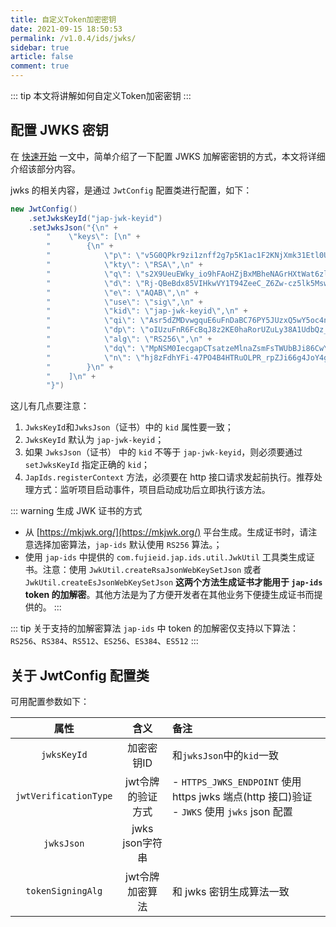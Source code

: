 ```yaml
---
title: 自定义Token加密密钥
date: 2021-09-15 18:50:53
permalink: /v1.0.4/ids/jwks/
sidebar: true
article: false
comment: true
---
```


::: tip
本文将讲解如何自定义Token加密密钥
:::

## 配置 JWKS 密钥

在 [快速开始](/ids/quickstart) 一文中，简单介绍了一下配置 JWKS 加解密密钥的方式，本文将详细介绍该部分内容。

jwks 的相关内容，是通过 `JwtConfig` 配置类进行配置，如下：
```java
new JwtConfig()
    .setJwksKeyId("jap-jwk-keyid")
    .setJwksJson("{\n" +
        "    \"keys\": [\n" +
        "        {\n" +
        "            \"p\": \"v5G0QPkr9zi1znff2g7p5K1ac1F2KNjXmk31Etl0UrRBwHiTxM_MkkldGlxnXWoFL4_cPZZMt_W14Td5qApknLFOh9iRWRPwqlFgC-eQzUjPeYvxjRbtV5QUHtbzrDCLjLiSNyhsLXHyi_yOawD2BS4U6sBWMSJlL2lShU7EAaU\",\n" +
        "            \"kty\": \"RSA\",\n" +
        "            \"q\": \"s2X9UeuEWky_io9hFAoHZjBxMBheNAGrHXtWat6zlg2tf_SIKpZ7Xs8C_-kr9Pvj-D428QsOjFZE-EtNBSXoMrvlMk7fGDl9x1dHvLS9GSitkXH2-Wthg8j0j0nfAmyEt94jP-XEkYic1Ok7EfBOPuvL21HO7YuB-cOff9ZGvBk\",\n" +
        "            \"d\": \"Rj-QBeBdx85VIHkwVY1T94ZeeC_Z6Zw-cz5lk5Msw0U9QhSTWo28-d2lYjK7dhQn-E19JhTbCVE11UuUqENKZmO__yRgO1UJaj2x6vWMtgJptah7m8lI-QW0w6TnVxAHWfRPpKSEfbN4SpeufYf5PYhmmzT0A954Z2o0kqS4iHd0gwNAovOXaxriGXO1CcOQjBFEcm0BdboQZ7CKCoJ1D6S0xZpVFSJg-1AtagY5dzStyekzETO2tQSmVw4ogIoJsIbu3aYwbukmCoULQfJ36D0mPzrTG5oocEbbuCps_vH72VjZORHHAl4hwritFT_jD2bdQHSNMGukga8C0L1WQQ\",\n" +
        "            \"e\": \"AQAB\",\n" +
        "            \"use\": \"sig\",\n" +
        "            \"kid\": \"jap-jwk-keyid\",\n" +
        "            \"qi\": \"Asr5dZMDvwgquE6uFnDaBC76PY5JUzxQ5wY5oc4nhIm8UxQWwYZTWq-HOWkMB5c99fG1QxLWQKGtsguXfOXoNgnI--yHzLZcXf1XAd0siguaF1cgQIqwRUf4byofE6uJ-2ZON_ezn6Uvly8fDIlgwmKAiiwWvHI4iLqvqOReBgs\",\n" +
        "            \"dp\": \"oIUzuFnR6FcBqJ8z2KE0haRorUZuLy38A1UdbQz_dqmKiv--OmUw8sc8l3EkP9ctvzvZfVWqtV7TZ4M3koIa6l18A0KKEE0wFVcYlwETiaBgEWYdIm86s27mKS1Og1MuK90gz800UCQx6_DVWX41qAOEDWzbDFLY3JBxUDi-7u0\",\n" +
        "            \"alg\": \"RS256\",\n" +
        "            \"dq\": \"MpNSM0IecgapCTsatzeMlnaZsmFsTWUbBJi86CwYnPkGLMiXisoZxcS-p77osYxB3L5NZu8jDtVTZFx2PjlNmN_34ZLyujWbDBPDGaQqm2koZZSnd_GZ8Dk7GRpOULSfRebOMTlpjU3iSPPnv0rsBDkdo5sQp09pOSy5TqTuFCE\",\n" +
        "            \"n\": \"hj8zFdhYFi-47PO4B4HTRuOLPR_rpZJi66g4JoY4gyhb5v3Q57etSU9BnW9QQNoUMDvhCFSwkz0hgY5HqVj0zOG5s9x2a594UDIinKsm434b-pT6bueYdvM_mIUEKka5pqhy90wTTka42GvM-rBATHPTarq0kPTR1iBtYao8zX-RWmCbdumEWOkMFUGbBkUcOSJWzoLzN161WdYr2kJU5PFraUP3hG9fPpMEtvqd6IwEL-MOVx3nqc7zk3D91E6eU7EaOy8nz8echQLl6Ps34BSwEpgOhaHDD6IJzetW-KorYeC0r0okXhrl0sUVE2c71vKPVVtueJSIH6OwA3dVHQ\"\n" +
        "        }\n" +
        "    ]\n" +
        "}")
```

这儿有几点要注意：
1. `JwksKeyId`和`JwksJson`（证书）中的 `kid` 属性要一致；
2. `JwksKeyId` 默认为 `jap-jwk-keyid`；
3. 如果 `JwksJson`（证书） 中的 `kid` 不等于 `jap-jwk-keyid`，则必须要通过 `setJwksKeyId` 指定正确的 `kid`；
4. `JapIds.registerContext` 方法，必须要在 http 接口请求发起前执行。推荐处理方式：监听项目启动事件，项目启动成功后立即执行该方法。

::: warning 生成 JWK 证书的方式
- 从 [https://mkjwk.org/](https://mkjwk.org/) 平台生成。生成证书时，请注意选择加密算法，`jap-ids` 默认使用 `RS256` 算法。；
- 使用 `jap-ids` 中提供的 `com.fujieid.jap.ids.util.JwkUtil` 工具类生成证书。注意：使用 `JwkUtil.createRsaJsonWebKeySetJson` 或者 `JwkUtil.createEsJsonWebKeySetJson` **这两个方法生成证书才能用于 `jap-ids` token 的加解密**。其他方法是为了方便开发者在其他业务下便捷生成证书而提供的。
  :::

::: tip 关于支持的加解密算法
`jap-ids` 中 token 的加解密仅支持以下算法：`RS256`、`RS384`、`RS512`、`ES256`、`ES384`、`ES512`
:::

## 关于 JwtConfig 配置类

可用配置参数如下：

| 属性  | 含义 | 备注 |
| :------------: | :------------: | :------------ |
| `jwksKeyId` | 加密密钥ID | 和`jwksJson`中的`kid`一致 |
| `jwtVerificationType` | jwt令牌的验证方式 | - `HTTPS_JWKS_ENDPOINT` 使用 https jwks 端点(http 接口)验证 <br> - `JWKS` 使用 `jwks` json 配置 |
| `jwksJson` | jwks json字符串 |  |
| `tokenSigningAlg` | jwt令牌加密算法 | 和 jwks 密钥生成算法一致 |

